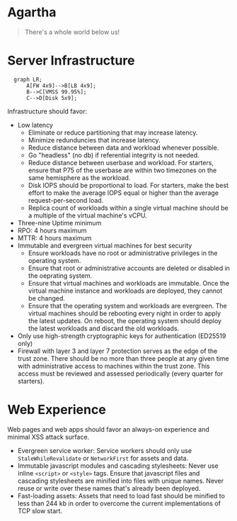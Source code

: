 # Agartha

> There's a whole world below us!

# Server Infrastructure

```mermaid
  graph LR;
      A[FW 4x9]-->B[LB 4x9];
      B-->C[VMSS 99.95%];
      C-->D[Disk 5x9];
```

Infrastructure should favor:

- Low latency
    - Eliminate or reduce partitioning that may increase latency.
    - Minimize redunduncies that increase latency.
    - Reduce distance between data and workload whenever possible.
    - Go "headless" (no db) if referential integrity is not needed.
    - Reduce distance between userbase and workload.  For starters, ensure that P75 of the userbase are within two timezones on the same hemisphere as the workload.
    - Disk IOPS should be proportional to load.  For starters, make the best effort to make the average IOPS equal or higher than the average request-per-second load.
    - Replica count of workloads within a single virtual machine should be a multiple of the virtual machine's vCPU.
- Three-nine Uptime minimum
- RPO: 4 hours maximum
- MTTR: 4 hours maximum
- Immutable and evergreen virtual machines for best security
    - Ensure workloads have no root or administrative privileges in the operating system.
    - Ensure that root or administrative accounts are deleted or disabled in the oeprating system.
    - Ensure that virtual machines and workloads are immutable.  Once the virtual machine instance and workloads are deployed, they cannot be changed.
    - Ensure that the operating system and workloads are evergreen.  The virtual machines should be rebooting every night in order to apply the latest updates.  On reboot, the operating system should deploy the latest workloads and discard the old workloads.
- Only use high-strength cryptographic keys for authentication (ED25519 only)
- Firewall with layer 3 and layer 7 protection serves as the edge of the trust zone.  There should be no more than three people at any given time with administrative access to machines within the trust zone.  This access must be reviewed and assessed periodically (every quarter for starters).

# Web Experience

Web pages and web apps should favor an always-on experience and minimal XSS attack surface.

- Evergreen service worker: Service workers should only use `StaleWhileRevalidate` or `NetworkFirst` for assets and data.
- Immutable javascript modules and cascading stylesheets: Never use inline `<script>` or `<style>` tags.  Ensure that javascript files and cascading stylesheets are minified into files with unique names.  Never reuse or write over these names that's already been deployed.
- Fast-loading assets:  Assets that need to load fast should be minified to less than 244 kb in order to overcome the current implementations of TCP slow start.
